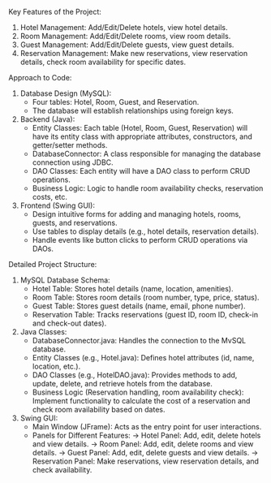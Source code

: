 Key Features of the Project:

1. Hotel Management: Add/Edit/Delete hotels, view hotel details.
2. Room Management: Add/Edit/Delete rooms, view room details.
3. Guest Management: Add/Edit/Delete guests, view guest details.
4. Reservation Management: Make new reservations, view reservation details, check room availability for specific dates.

Approach to Code:

1. Database Design (MySQL):
   - Four tables: Hotel, Room, Guest, and Reservation.
   - The database will establish relationships using foreign keys.
2. Backend (Java):
   - Entity Classes: Each table (Hotel, Room, Guest, Reservation) will have its entity class with appropriate
   attributes, constructors, and getter/setter methods.
   - DatabaseConnector: A class responsible for managing the database connection using JDBC.
   - DAO Classes: Each entity will have a DAO class to perform CRUD operations.
   - Business Logic: Logic to handle room availability checks, reservation costs, etc.
3. Frontend (Swing GUI):
   - Design intuitive forms for adding and managing hotels, rooms, guests, and reservations.
   - Use tables to display details (e.g., hotel details, reservation details).
   - Handle events like button clicks to perform CRUD operations via DAOs.

Detailed Project Structure:

1. MySQL Database Schema:
   - Hotel Table: Stores hotel details (name, location, amenities).
   - Room Table: Stores room details (room number, type, price, status).
   - Guest Table: Stores guest details (name, email, phone number).
   - Reservation Table: Tracks reservations (guest ID, room ID, check-in and check-out dates).
2. Java Classes:
   - DatabaseConnector.java: Handles the connection to the MvSQL database.
   - Entity Classes (e.g., Hotel.java): Defines hotel attributes (id, name, location, etc.).
   - DAO Classes (e.g., HotelDAO.java): Provides methods to add, update, delete, and retrieve hotels from the database.
   - Business Logic (Reservation handling, room availability check): Implement functionality to calculate the cost of a reservation and check room availability based on dates.
3. Swing GUI:
   - Main Window (JFrame): Acts as the entry point for user interactions.
   - Panels for Different Features:
     -> Hotel Panel: Add, edit, delete hotels and view details.
     -> Room Panel: Add, edit, delete rooms and view details.
     -> Guest Panel: Add, edit, delete guests and view details.
     -> Reservation Panel: Make reservations, view reservation details, and check availability.